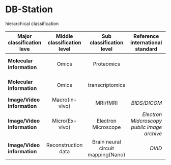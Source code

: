 # DB-Station

hierarchical classification 

|  <center>Major classification leve</center> |  <center>Middle classification level</center> |  <center>Sub classification level</center> |<center>Reference international standard</center> |<center>Unit</center> |<center>File format</center> |<center>etc</center> |
|:--------|:--------:|--------:|--------:|--------:|--------:|--------:|
|**Molecular information** | <center>Omics</center> |<center>Proteomics</center>|  |*2 and 3unit* |*.csv, .xlsx* |*proteome* |
|**Molecular information** | <center>Omics </center> |<center>transcriptomics</center>|  |*2 and 3unit* |*.csv, .xlsx* |*Single-cell* |
|**Image/Video information** | <center>Macro(in-vivo)</center> | <center>MRI/fMRI</center> |*BIDS/DICOM* |*3unit* |*.raw(index)* |* * |
|**Image/Video information** | <center>Micro(Ex-vivo)</center> |<center>Electron Microscope</center>|*Electron Midcroscopy public image archive* |*1unit* |*.raw* |*Cell* |
|**Image/Video information** | <center>Reconstruction data</center> |<center>Brain neural circuit mapping(Nano)</center> |*DVID* |*1unit* |*.raw, .h5* |*cell, Brain region* |

